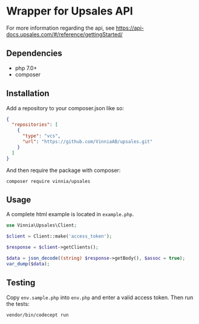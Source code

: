 # Wrapper for Upsales API
For more information regarding the api, see https://api-docs.upsales.com/#/reference/gettingStarted/

## Dependencies
- php 7.0+
- composer

## Installation
Add a repository to your composer.json like so:
```json
{
  "repositories": [
    {
      "type": "vcs",
      "url": "https://github.com/VinniaAB/upsales.git"
    }
  ]
}
```

And then require the package with composer:
```shell
composer require vinnia/upsales
```

## Usage
A complete html example is located in `example.php`.

```php
use Vinnia\Upsales\Client;

$client = Client::make('access_token');

$response = $client->getClients();

$data = json_decode((string) $response->getBody(), $assoc = true);
var_dump($data);
```

## Testing
Copy `env.sample.php` into `env.php` and enter a valid access token. Then run the tests:
```shell
vendor/bin/codecept run
```
